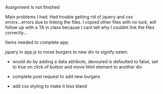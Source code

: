 Assignment is not finished

Main problems I had:
Had trouble getting rid of jquery and css errors...errors due to linking the files.  I copied other files with no luck, will follow up with a TA in class because I cant tell why I couldnt link the files correctly...


Items needed to complete app:

jquery in app.js to move burgers to new div to signify eaten.  
 - would do by adding a data attribute, devoured is defaulted to false, set to true on click of button and move html element to another div

 - complete post request to add new burgers

 - add css styling to make it less bland



